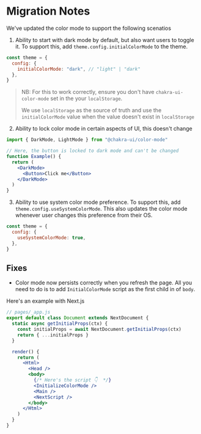 # Migration Notes

We've updated the color mode to support the following scenatios

1. Ability to start with dark mode by default, but also want users to toggle it.
   To support this, add `theme.config.initialColorMode` to the theme.

```jsx
const theme = {
  config: {
    initialColorMode: "dark", // "light" | "dark"
  },
}
```

> NB: For this to work correctly, ensure you don't have `chakra-ui-color-mode`
> set in the your `localStorage`.
>
> We use `localStorage` as the source of truth and use the `initialColorMode`
> value when the value doesn't exist in `localStorage`

2. Ability to lock color mode in certain aspects of UI, this doesn't change

```jsx
import { DarkMode, LightMode } from "@chakra-ui/color-mode"

// Here, the button is locked to dark mode and can't be changed
function Example() {
  return (
    <DarkMode>
      <Button>Click me</Button>
    </DarkMode>
  )
}
```

3. Ability to use system color mode preference. To support this, add
   `theme.config.useSystemColorMode`. This also updates the color mode whenever
   user changes this preference from their OS.

```jsx
const theme = {
  config: {
    useSystemColorMode: true,
  },
}
```

## Fixes

- Color mode now persists correctly when you refresh the page. All you need to
  do is to add `InitialColorMode` script as the first child in of `body`.

Here's an example with Next.js

```jsx
// pages/_app.js
export default class Document extends NextDocument {
  static async getInitialProps(ctx) {
    const initialProps = await NextDocument.getInitialProps(ctx)
    return { ...initialProps }
  }

  render() {
    return (
      <Html>
        <Head />
        <body>
          {/* Here's the script 👇  */}
          <InitializeColorMode />
          <Main />
          <NextScript />
        </body>
      </Html>
    )
  }
}
```
